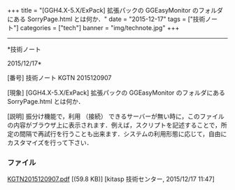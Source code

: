 ﻿+++
title = "[GGH4.X-5.X/ExPack] 拡張パックの GGEasyMonitor のフォルダにある SorryPage.html とは何か．"
date = "2015-12-17"
tags = ["技術ノート"]
categories = ["tech"]
banner = "img/technote.jpg"
+++

-----------------------------------------------------------------------------------------------------------------------------

*技術ノート

2015/12/17*


[番号]
技術ノート KGTN 2015120907

[現象]
[GGH4.X-5.X/ExPack] 拡張パックの GGEasyMonitor のフォルダにある
SorryPage.html とは何か．

[説明]
振分け機能で，利用 （接続）
できるサーバーが無い時に，このファイルの内容がブラウザ上に表示されます．例えば，スクリプトを記述することで，所定の間隔で再試行を行うことも出来ます．システムの利用形態に応じて，自由にカスタマイズを行って下さい．


### ファイル

 
 


[KGTN2015120907.pdf](http://techreport.kitasp.net/attachments/download/2381/KGTN2015120907.pdf)
 [(59.8 KB)] [kitasp 技術センター, 2015/12/17
11:47]


 


 

